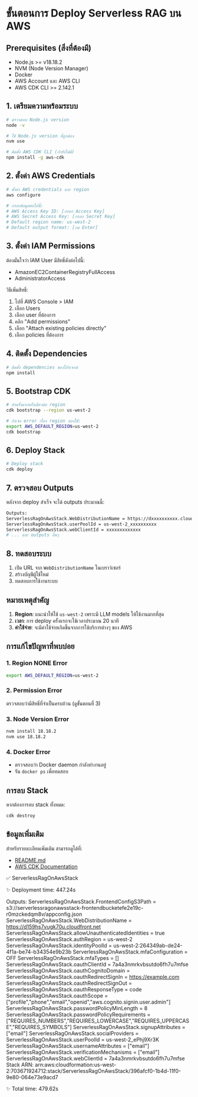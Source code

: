 # ขั้นตอนการ Deploy Serverless RAG บน AWS

## Prerequisites (สิ่งที่ต้องมี)
- Node.js >= v18.18.2
- NVM (Node Version Manager)
- Docker
- AWS Account และ AWS CLI
- AWS CDK CLI >= 2.142.1

## 1. เตรียมความพร้อมระบบ
```bash
# ตรวจสอบ Node.js version
node -v

# ใช้ Node.js version ที่ถูกต้อง
nvm use

# ติดตั้ง AWS CDK CLI (ถ้ายังไม่มี)
npm install -g aws-cdk
```

## 2. ตั้งค่า AWS Credentials
```bash
# ตั้งค่า AWS credentials และ region
aws configure

# กรอกข้อมูลต่อไปนี้:
# AWS Access Key ID: [กรอก Access Key]
# AWS Secret Access Key: [กรอก Secret Key]
# Default region name: us-west-2
# Default output format: [กด Enter]
```

## 3. ตั้งค่า IAM Permissions
ต้องมั่นใจว่า IAM User มีสิทธิ์ดังต่อไปนี้:
- AmazonEC2ContainerRegistryFullAccess
- AdministratorAccess

วิธีเพิ่มสิทธิ์:
1. ไปที่ AWS Console > IAM
2. เลือก Users
3. เลือก user ที่ต้องการ
4. คลิก "Add permissions"
5. เลือก "Attach existing policies directly"
6. เลือก policies ที่ต้องการ

## 4. ติดตั้ง Dependencies
```bash
# ติดตั้ง dependencies ของโปรเจกต์
npm install
```

## 5. Bootstrap CDK
```bash
# ทำครั้งแรกครั้งเดียวต่อ region
cdk bootstrap --region us-west-2

# ถ้าเจอ error เรื่อง region ลองใช้:
export AWS_DEFAULT_REGION=us-west-2
cdk bootstrap
```

## 6. Deploy Stack
```bash
# Deploy stack
cdk deploy
```

## 7. ตรวจสอบ Outputs
หลังจาก deploy สำเร็จ จะได้ outputs ประมาณนี้:
```bash
Outputs:
ServerlessRagOnAwsStack.WebDistributionName = https://dxxxxxxxxxx.cloudfront.net
ServerlessRagOnAwsStack.userPoolId = us-west-2_xxxxxxxxxx
ServerlessRagOnAwsStack.webClientId = xxxxxxxxxxxxx
# ... และ outputs อื่นๆ
```

## 8. ทดสอบระบบ
1. เปิด URL จาก `WebDistributionName` ในเบราว์เซอร์
2. สร้างบัญชีผู้ใช้ใหม่
3. ทดสอบการใช้งานระบบ

## หมายเหตุสำคัญ
1. **Region**: แนะนำให้ใช้ `us-west-2` เพราะมี LLM models ให้ใช้งานมากที่สุด
2. **เวลา**: การ deploy ครั้งแรกจะใช้เวลาประมาณ 20 นาที
3. **ค่าใช้จ่าย**: จะมีค่าใช้จ่ายเกิดขึ้นจากการใช้บริการต่างๆ ของ AWS

## การแก้ไขปัญหาที่พบบ่อย

### 1. Region NONE Error
```bash
export AWS_DEFAULT_REGION=us-west-2
```

### 2. Permission Error
ตรวจสอบว่ามีสิทธิ์ที่จำเป็นครบถ้วน (ดูขั้นตอนที่ 3)

### 3. Node Version Error
```bash
nvm install 18.18.2
nvm use 18.18.2
```

### 4. Docker Error
- ตรวจสอบว่า Docker daemon กำลังทำงานอยู่
- รัน `docker ps` เพื่อทดสอบ

## การลบ Stack
หากต้องการลบ stack ทั้งหมด:
```bash
cdk destroy
```

## ข้อมูลเพิ่มเติม
สำหรับรายละเอียดเพิ่มเติม สามารถดูได้ที่:
- [README.md](./README.md)
- [AWS CDK Documentation](https://docs.aws.amazon.com/cdk/)

 ✅  ServerlessRagOnAwsStack

✨  Deployment time: 447.24s

Outputs:
ServerlessRagOnAwsStack.FrontendConfigS3Path = s3://serverlessragonawsstack-frontendbucketefe2e19c-r0mzckedqm8v/appconfig.json
ServerlessRagOnAwsStack.WebDistributionName = https://d159hs7vugk70u.cloudfront.net
ServerlessRagOnAwsStack.allowUnauthenticatedIdentities = true
ServerlessRagOnAwsStack.authRegion = us-west-2
ServerlessRagOnAwsStack.identityPoolId = us-west-2:264349ab-de24-4f1a-be74-b34354e9b23b
ServerlessRagOnAwsStack.mfaConfiguration = OFF
ServerlessRagOnAwsStack.mfaTypes = []
ServerlessRagOnAwsStack.oauthClientId = 7a4a3nmrkvbsutdo6fh7u7mfse
ServerlessRagOnAwsStack.oauthCognitoDomain = 
ServerlessRagOnAwsStack.oauthRedirectSignIn = https://example.com
ServerlessRagOnAwsStack.oauthRedirectSignOut = 
ServerlessRagOnAwsStack.oauthResponseType = code
ServerlessRagOnAwsStack.oauthScope = ["profile","phone","email","openid","aws.cognito.signin.user.admin"]
ServerlessRagOnAwsStack.passwordPolicyMinLength = 8
ServerlessRagOnAwsStack.passwordPolicyRequirements = ["REQUIRES_NUMBERS","REQUIRES_LOWERCASE","REQUIRES_UPPERCASE","REQUIRES_SYMBOLS"]
ServerlessRagOnAwsStack.signupAttributes = ["email"]
ServerlessRagOnAwsStack.socialProviders = 
ServerlessRagOnAwsStack.userPoolId = us-west-2_ePhj9Xr3K
ServerlessRagOnAwsStack.usernameAttributes = ["email"]
ServerlessRagOnAwsStack.verificationMechanisms = ["email"]
ServerlessRagOnAwsStack.webClientId = 7a4a3nmrkvbsutdo6fh7u7mfse
Stack ARN:
arn:aws:cloudformation:us-west-2:703671924712:stack/ServerlessRagOnAwsStack/396afcf0-1b4d-11f0-9e80-064e73e9acd7

✨  Total time: 479.62s